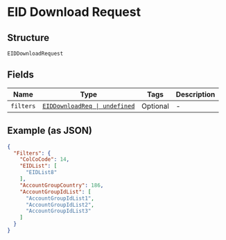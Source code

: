 
# EID Download Request

## Structure

`EIDDownloadRequest`

## Fields

| Name | Type | Tags | Description |
|  --- | --- | --- | --- |
| `filters` | [`EIDDownloadReq \| undefined`](../../doc/models/eid-download-req.md) | Optional | - |

## Example (as JSON)

```json
{
  "Filters": {
    "ColCoCode": 14,
    "EIDList": [
      "EIDList8"
    ],
    "AccountGroupCountry": 186,
    "AccountGroupIdList": [
      "AccountGroupIdList1",
      "AccountGroupIdList2",
      "AccountGroupIdList3"
    ]
  }
}
```


